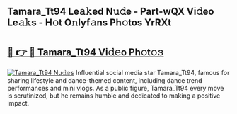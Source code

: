 ## Tamara_Tt94 Le𝚊𝚔ed N𝚞𝚍e - Part-wQX Vi𝚍eo Le𝚊𝚔s - H𝚘t O𝚗lyf𝚊ns Ph𝚘tos YrRXt

# <h2><a href="http://hf4pzi.feru.top/?c=Tamara_Tt94">🔗 👉 🔴 Tamara_Tt94 Vi𝚍𝚎o Ph𝚘t𝚘𝚜</a></h2>

[![Tamara_Tt94 Nu𝚍𝚎s](https://i.imgur.com/0TWrTi3.gif)](http://hf4pzi.feru.top/?c=Tamara_Tt94)
Influential social media star Tamara_Tt94, famous for sharing lifestyle and dance-themed content, including dance trend performances and mini vlogs. As a public figure, Tamara_Tt94 every move is scrutinized, but he remains humble and dedicated to making a positive impact. 
